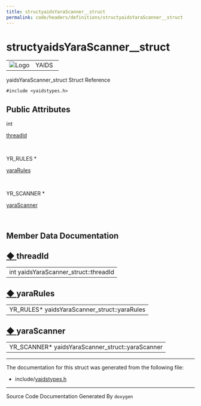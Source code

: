 ```yaml
---
title: structyaidsYaraScanner__struct
permalink: code/headers/definitions/structyaidsYaraScanner__struct
---
```

# structyaidsYaraScanner__struct

<table>
<colgroup>
<col style="width: 50%" />
<col style="width: 50%" />
</colgroup>
<tbody>
<tr class="odd">
<td><img src="/yaids.png" alt="Logo" /></td>
<td><div id="projectname">
YAIDS
</div></td>
</tr>
</tbody>
</table>


yaidsYaraScanner\_struct Struct Reference

`#include <yaidstypes.h>`

<span id="pub-attribs"></span> Public Attributes
------------------------------------------------

int 

<a href="/code/headers/definitions/structyaidsYaraScanner__struct#abd9d7c4c7e13c691c98529696cf9b7f7" class="el">threadId</a>

 

YR\_RULES \* 

<a href="/code/headers/definitions/structyaidsYaraScanner__struct#ad3b6d70d6861de4bca5ca75a73e474bb" class="el">yaraRules</a>

 

YR\_SCANNER \* 

<a href="/code/headers/definitions/structyaidsYaraScanner__struct#ad8234e8b63bd76889d2709e3c4198a5c" class="el">yaraScanner</a>

 

Member Data Documentation
-------------------------

<span id="abd9d7c4c7e13c691c98529696cf9b7f7"></span>

<span class="permalink">[◆ ](#abd9d7c4c7e13c691c98529696cf9b7f7)</span>threadId
-------------------------------------------------------------------------------

<table>
<tbody>
<tr class="odd">
<td>int yaidsYaraScanner_struct::threadId</td>
</tr>
</tbody>
</table>

<span id="ad3b6d70d6861de4bca5ca75a73e474bb"></span>

<span class="permalink">[◆ ](#ad3b6d70d6861de4bca5ca75a73e474bb)</span>yaraRules
--------------------------------------------------------------------------------

<table>
<tbody>
<tr class="odd">
<td>YR_RULES* yaidsYaraScanner_struct::yaraRules</td>
</tr>
</tbody>
</table>

<span id="ad8234e8b63bd76889d2709e3c4198a5c"></span>

<span class="permalink">[◆ ](#ad8234e8b63bd76889d2709e3c4198a5c)</span>yaraScanner
----------------------------------------------------------------------------------

<table>
<tbody>
<tr class="odd">
<td>YR_SCANNER* yaidsYaraScanner_struct::yaraScanner</td>
</tr>
</tbody>
</table>

------------------------------------------------------------------------

The documentation for this struct was generated from the following file:

-   include/<a href="/code/headers/yaidstypes" class="el">yaidstypes.h</a>

------------------------------------------------------------------------

<span class="small">Source Code Documentation Generated By `doxygen`</span>  
